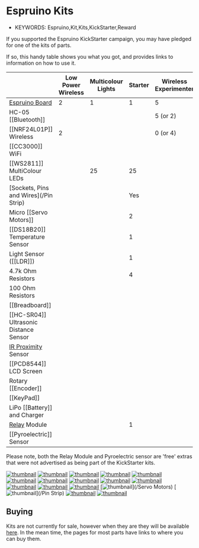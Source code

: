 <!--- Copyright (c) 2013 Gordon Williams, Pur3 Ltd. See the file LICENSE for copying permission. -->
Espruino Kits
==============

* KEYWORDS: Espruino,Kit,Kits,KickStarter,Reward

If you supported the Espruino KickStarter campaign, you may have pledged for one of the kits of parts.

If so, this handy table shows you what you got, and provides links to information on how to use it.


|                                   | Low Power Wireless | Multicolour Lights | Starter | Wireless Experimenter | WiFi Wireless | Ultimate WiFi |
|-----------------------------------|--------------------|--------------------|---------|-----------------------|---------------|---------------|
| [Espruino Board](/EspruinoBoard)  | 2                  | 1                  | 1       | 5                     | 4             | 4             |
| HC-05 [[Bluetooth]]               |                    |                    |         | 5 (or 2)              | 2             | 2             |
| [[NRF24L01P]] Wireless            | 2                  |                    |         | 0 (or 4)              | 2             | 2             |
| [[CC3000]] WiFi                   |                    |                    |         |                       | 1             | 1             |
| [[WS2811]] MultiColour LEDs       |                    | 25                 | 25      |                       |               | 25            |
| [Sockets, Pins and Wires](/Pin Strip) |                |                    | Yes     |                       |               | Yes           |
| Micro [[Servo Motors]]            |                    |                    | 2       |                       |               | 2             |
| [[DS18B20]] Temperature Sensor    |                    |                    | 1       |                       |               | 1             |
| Light Sensor ([[LDR]])            |                    |                    | 1       |                       |               | 1             |
| 4.7k Ohm Resistors                |                    |                    | 4       |                       |               | 4             |
| 100 Ohm Resistors                 |                    |                    |         |                       |               | 2             |
| [[Breadboard]]                    |                    |                    |         |                       |               | 1             |
| [[HC-SR04]] Ultrasonic Distance Sensor |               |                    |         |                       |               | 1             |
| [IR Proximity](/InfraredProximity) Sensor  |           |                    |         |                       |               | 1             |
| [[PCD8544]] LCD Screen            |                    |                    |         |                       |               | 1             |
| Rotary [[Encoder]]                |                    |                    |         |                       |               | 1             |
| [[KeyPad]]                        |                    |                    |         |                       |               | 1             |
| LiPo [[Battery]] and Charger      |                    |                    |         |                       |               | 1             |
| [Relay](Relays) Module            |                    |                    | 1       |                       |               | 1             |
| [[Pyroelectric]] Sensor               |                    |                    |         |                       |               | 1             |

Please note, both the Relay Module and Pyroelectric sensor are 'free' extras that were not advertised as being part of the KickStarter kits.

[![thumbnail](battery.jpg)](/Battery)
[![thumbnail](bluetooth.jpg)](/Bluetooth)
[![thumbnail](breadboard.jpg)](/Breadboard)
[![thumbnail](CC3000.jpg)](/CC3000)
[![thumbnail](DS18B20.jpg)](/DS18B20)
[![thumbnail](espruino.jpg)](/EspruinoBoard)
[![thumbnail](GL5537.jpg)](/LDR)
[![thumbnail](irprox.jpg)](/InfraredProximity)
[![thumbnail](keypad.jpg)](/KeyPad)
[![thumbnail](lcd.jpg)](/PCD8544)
[![thumbnail](NRF24.jpg)](/NRF24L01P)
[![thumbnail](pyro.jpg)](/Pyroelectric)
[![thumbnail](relay.jpg)](/Relays)
[![thumbnail](servo.jpg)](/Servo Motors)
[![thumbnail](strip.jpg)](/Pin Strip)
[![thumbnail](ultrasonic.jpg)](/HC-SR04)
[![thumbnail](WS2811.jpg)](/WS2811)


Buying
-----

Kits are not currently for sale, however when they are they will be available [here](/Order). In the mean time, the pages for most parts have links to where you can buy them.
